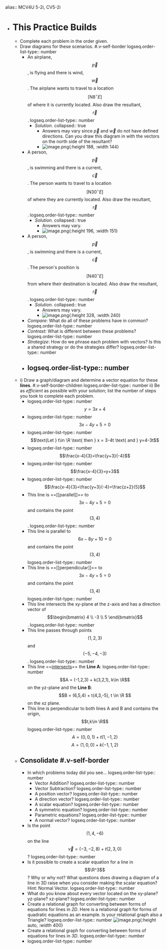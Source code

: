 alias:: MCV4U 5-2i, CV5-2i

- # This Practice Builds
	- Complete each problem in the order given.
	- Draw diagrams for these scenarios. #.v-self-border
	  logseq.order-list-type:: number
		- An airplane, $$\vec{p}$$, is flying and there is wind, $$\vec{w}$$. The airplane wants to travel to a location $$[\text{N}8^\circ E]$$ of where it is currently located. Also draw the resultant, $$\vec{r}$$.
		  logseq.order-list-type:: number
			- *Solution*.
			  collapsed:: true
				- Answers may vary since $\vec{p}$ and $\vec{w}$ do not have defined directions. Can you draw this diagram in with the vectors on the north side of the resultant?
				- ![image.png](../assets/image_1748000724955_0.png){:height 188, :width 144}
		- A person, $$\vec{p}$$, is swimming and there is a current, $$\vec{c}$$. The person wants to travel to a location $$[\text{N}30^\circ E]$$ of where they are currently located. Also draw the resultant, $$\vec{r}$$.
		  logseq.order-list-type:: number
			- *Solution*.
			  collapsed:: true
				- Answers may vary.
				- ![image.png](../assets/image_1748000877845_0.png){:height 196, :width 151}
		- A person, $$\vec{p}$$, is swimming and there is a current, $$\vec{c}$$. The person's position is $$[\text{N}40^\circ E]$$ from where their destination is located. Also draw the resultant, $$\vec{r}$$.
		  logseq.order-list-type:: number
			- *Solution*. <!-- [[draws/2025-05-23-07-36-10.excalidraw]] -->
			  collapsed:: true
				- Answers may vary.
				- ![image.png](../assets/image_1748001150276_0.png){:height 328, :width 240}
		- *Compare*:  What do all of these problems have in common?
		  logseq.order-list-type:: number
		- *Contrast*:  What is different between these problems?
		  logseq.order-list-type:: number
		- *Strategize*:  How do we phrase each problem with vectors? Is this a shared strategy or do the strategies differ?
		  logseq.order-list-type:: number
		- logseq.order-list-type:: number
		  ---
	- i) Draw a graph/diagram and determine a vector equation for these **lines**. #.v-self-border-children
	  logseq.order-list-type:: number
	  ii) Be as *efficient* as possible with your solution; list the number of steps you took to complete each problem.
		- logseq.order-list-type:: number
		  $$y=3x+4$$
		- logseq.order-list-type:: number
		  $$3x-4y+5=0$$
		- logseq.order-list-type:: number
		  $$\text{Let } t\in \R \text{ then } x = 3-4t \text{ and } y=4-3t$$
		- logseq.order-list-type:: number
		  $$\frac{x-4}{3}=\frac{y+3}{-4}$$
		- logseq.order-list-type:: number
		  $$\frac{x-4}{3}=y+3$$
		- logseq.order-list-type:: number
		  $$\frac{x-4}{3}=\frac{y+3}{-4}=\frac{z+2}{5}$$
		- This line is ==[[parallel]]== to $$3x-4y+5=0$$ and contains the point $$(3,4)$$.
		  logseq.order-list-type:: number
		- This line is parallel to $$6x-8y+10=0$$ and contains the point $$(3,4)$$
		  logseq.order-list-type:: number
		- This line is ==[[perpendicular]]== to $$3x-4y+5=0$$ and contains the point $$(3,4)$$
		  logseq.order-list-type:: number
		- This line intersects the xy-plane at the z-axis and has a direction vector of $$\begin{bmatrix} 4 \\ -3 \\ 5 \end{bmatrix}$$.
		  logseq.order-list-type:: number
		- This line passes through points $$(1,2,3)$$ and $$(-5,-4,-3)$$.
		  logseq.order-list-type:: number
		- This line ==[intersects]([[intersection]])== the **Line A**: 
		  logseq.order-list-type:: number
		  $$A = (-1,2,3) + k(3,2,1), k\in \R$$
		  on the yz-plane and the **Line B**:
		  $$B = (6,5,4) + t(4,3,-5), t \in \R $$
		  on the xz plane.
		- This line is perpendicular to both lines A and B and contains the origin, $$t,k\in \R$$
		  logseq.order-list-type:: number
		  $$A = (0,0,1)+t(1,-1,2)$$
		  $$A = (1,0,0)+k(-1,1,2)$$
	- ## Consolidate #.v-self-border
		- In which problems today did you see...
		  logseq.order-list-type:: number
			- Vector Addition?
			  logseq.order-list-type:: number
			- Vector Subtraction?
			  logseq.order-list-type:: number
			- A position vector?
			  logseq.order-list-type:: number
			- A direction vector?
			  logseq.order-list-type:: number
			- A scalar equation?
			  logseq.order-list-type:: number
			- A symmetric equation?
			  logseq.order-list-type:: number
			- Parametric equations?
			  logseq.order-list-type:: number
			- A normal vector?
			  logseq.order-list-type:: number
		- Is the point $$(1,4,-6)$$ on the line $$\vec{v}=(-3,-2,8)+t(2,3,0)$$?
		  logseq.order-list-type:: number
		- Is it possible to create a scalar equation for a line in $$\R^3$$? Why or why not? What questions does drawing a diagram of a line in 3D raise when you consider making the scalar equation? Hint:  Normal Vector.
		  logseq.order-list-type:: number
		- What do you know about every vector located on the xy-plane? yz-plane? xz-plane?
		  logseq.order-list-type:: number
		- Create a relational graph for converting between forms of equations for lines in *2D*.  Here is a relational graph for forms of quadratic equations as an example. Is your relational graph also a Triangle?
		  logseq.order-list-type:: number
		  ![image.png](../assets/image_1747710311832_0.png){:height auto, :width 400}
		- Create a relational graph for converting between forms of equations for lines in *3D*.
		  logseq.order-list-type:: number
		- logseq.order-list-type:: number